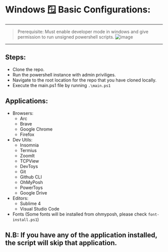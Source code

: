 # Windows 🪟 Basic Configurations:

--- 
>Prerequisite:
Must enable developer mode in windows and give permission to run unsigned powershell scripts.
![image](https://github.com/user-attachments/assets/f74f7c5e-65a1-421b-ad83-393970028fb5)

---

## Steps:
- Clone the repo.
- Run the powershell instance with admin priviliges.
- Navigate to the root location for the repo that you have cloned locally.
- Execute the main.ps1 file by running `.\main.ps1`


## Applications:
- Browsers:
    - Arc
    - Brave
    - Google Chrome
    - Firefox
- Dev Utils:
    - Insomnia
    - Termius
    - ZoomIt
    - TCPView
    - DevToys
    - Git
    - Github CLI
    - OhMyPosh
    - PowerToys
    - Google Drive
- Editors:
    - Sublime 4
    - Visual Studio Code
- Fonts (Some fonts will be installed from ohmyposh, please check `font-install.ps1`)



## N.B: If you have any of the application installed, the script will skip that application.